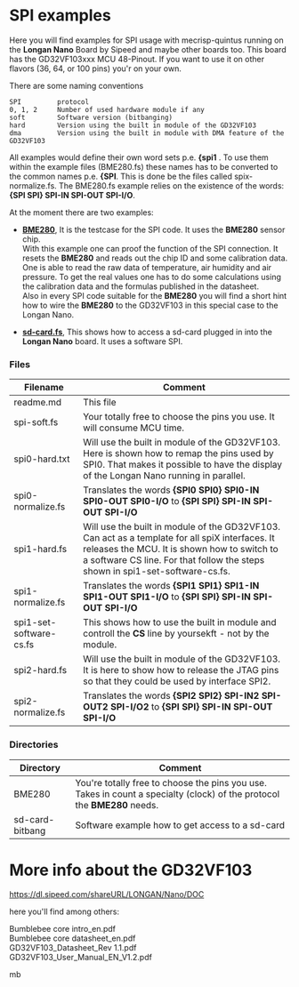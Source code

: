 # SPI examples

Here you will find examples for SPI usage with mecrisp-quintus running on the **Longan Nano** Board by Sipeed and maybe other boards too. This board has the GD32VF103xxx MCU 48-Pinout. If you want to use it on other flavors (36, 64, or 100 pins) you'r on your own.

There are some naming conventions

```
SPI         protocol
0, 1, 2     Number of used hardware module if any
soft        Software version (bitbanging)
hard        Version using the built in module of the GD32VF103
dma         Version using the built in module with DMA feature of the GD32VF103
```

All examples would define their own word sets p.e. **{spi1** . To use them within the example files (BME280.fs) these names has to be converted to the common names p.e. **{SPI**. This is done be the files called spix-normalize.fs.
The BME280.fs example relies on the existence of the words: **{SPI SPI} SPI-IN SPI-OUT SPI-I/O**.

At the moment there are two examples: 

- [**BME280**](BME280), It is the testcase for the SPI code. It uses the **BME280** sensor chip.  
With this example one can proof the function of the SPI connection. It resets the **BME280** and reads out the chip ID and some calibration data. One is able to read the raw data of temperature, air humidity and air pressure. To get the real values one has to do some calculations using the calibration data and the formulas published in the datasheet.  
Also in every SPI code suitable for the **BME280** you will find a short hint how to wire the **BME280** to the GD32VF103 in this special case to the Longan Nano.  

- [**sd-card.fs**](sd-card-bitbang/sdcard.fs), This shows how to access a sd-card plugged in into the **Longan Nano** board. It uses a software SPI.  


### Files
| Filename | Comment |
| -------------------------- | ------------------------------------------------------------------------------------------- |
| readme.md | This file |
| spi-soft.fs             | Your totally free to choose the pins you use. It will consume MCU time.  | 
| spi0-hard.txt           | Will use the built in module of the GD32VF103. Here is shown how to remap the pins used by SPI0. That makes it possible to have the display of the Longan Nano running in parallel.  |
| spi0-normalize.fs | Translates the words **{SPI0 SPI0} SPI0-IN SPI0-OUT SPI0-I/O** to **{SPI SPI} SPI-IN SPI-OUT SPI-I/O**       
| spi1-hard.fs     | Will use the built in module of the GD32VF103. Can act as a template for all spiX interfaces. It releases the MCU.  It is shown how to switch to a software CS line. For that follow the steps shown in spi1-set-software-cs.fs.  |           
| spi1-normalize.fs | Translates the words **{SPI1 SPI1} SPI1-IN SPI1-OUT SPI1-I/O** to **{SPI SPI} SPI-IN SPI-OUT SPI-I/O**
| spi1-set-software-cs.fs | This shows how to use the built in module and controll the **CS** line by yoursekft - not by the module. |
| spi2-hard.fs| Will use the built in module of the GD32VF103. It is here to show how to release the JTAG pins so that they could be used by interface SPI2.  |
| spi2-normalize.fs | Translates the words **{SPI2 SPI2} SPI-IN2 SPI-OUT2 SPI-I/O2** to **{SPI SPI} SPI-IN SPI-OUT SPI-I/O**


### Directories 
| Directory | Comment |
| ------------------ | ---
| BME280 | You're totally free to choose the pins you use. Takes in count a specialty (clock) of the protocol the **BME280** needs.  |
| sd-card-bitbang | Software example how to get access to a sd-card  |

# More info about the GD32VF103

https://dl.sipeed.com/shareURL/LONGAN/Nano/DOC

here you'll find among others:

Bumblebee core intro_en.pdf  
Bumblebee core datasheet_en.pdf  
GD32VF103_Datasheet_Rev 1.1.pdf  
GD32VF103_User_Manual_EN_V1.2.pdf  



mb
